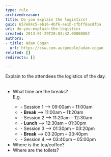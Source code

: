 ```yaml
---
type: rule
archivedreason: 
title: Do you explain the logistics?
guid: 657e04c5-eb16-4bf6-ae1b-cfbff8acdfba
uri: do-you-explain-the-logistics
created: 2013-01-29T20:03:42.0000000Z
authors:
- title: Adam Cogan
  url: https://ssw.com.au/people/adam-cogan
related: []
redirects: []

---
```



Explain to the attendees the logistics of the day.
<br><excerpt class='endintro'></excerpt><br>
<ul><li>What time are the breaks?<br>E.g. 
      <div class="greyBox"><ul><li>- Session 1 --&gt; 09&#58;00am – 11&#58;00am</li><li>
               - <strong>Break</strong> --&gt; 11&#58;00am – 11&#58;20am</li><li>- Session 2 --&gt; 11&#58;20am – 12&#58;30am</li><li>- 
               <strong>Lunch</strong> --&gt; 12&#58;30am – 01&#58;30pm</li><li>- Session 3 --&gt; 01&#58;30pm – 03&#58;20pm</li><li>- 
               <strong>Break</strong> --&gt; 03&#58;20pm – 03&#58;40pm</li><li>- Session 4 --&gt; 03&#58;40pm – 05&#58;00pm</li></ul></div></li><li>Where is the tea/coffee?</li><li>Where are the toilets?</li></ul>


